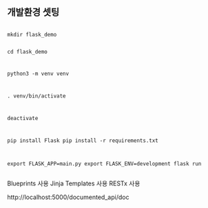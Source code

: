 <h2>개발환경 셋팅</h2>
<pre><code>
mkdir flask_demo

cd flask_demo

python3 -m venv venv

. venv/bin/activate

deactivate

pip install Flask
pip install -r requirements.txt


export FLASK_APP=main.py
export FLASK_ENV=development
flask run
</code></pre>


<p>
Blueprints 사용
Jinja Templates 사용
RESTx 사용
</p>

http://localhost:5000/documented_api/doc

